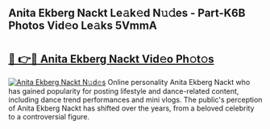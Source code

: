 ## Anita Ekberg Nackt Le𝚊k𝚎d N𝚞𝚍es - Part-K6B Photos Vid𝚎o Le𝚊ks 5VmmA

# <h2><a href="http://fb33k7.evod.top/?m=Anita+Ekberg+Nackt">🔗 👉🔴 Anita Ekberg Nackt Vid𝚎o Ph𝚘t𝚘s</a></h2>

[![Anita Ekberg Nackt N𝚞d𝚎s](https://i.imgur.com/8V9OHl7.gif)](http://fb33k7.evod.top/?m=Anita+Ekberg+Nackt)
Online personality Anita Ekberg Nackt who has gained popularity for posting lifestyle and dance-related content, including dance trend performances and mini vlogs. The public's perception of Anita Ekberg Nackt has shifted over the years, from a beloved celebrity to a controversial figure. 
